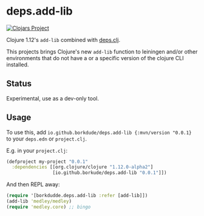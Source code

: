 # deps.add-lib

[![Clojars Project](https://img.shields.io/clojars/v/io.github.borkdude/deps.add-lib.svg)](https://clojars.org/io.github.borkdude/deps.add-lib)

Clojure 1.12's `add-lib` combined with [deps.clj](https://github.com/borkdude/deps.clj).

This projects brings Clojure's new `add-lib` function to leiningen and/or other
environments that do not have a or a specific version of the clojure CLI
installed.

## Status

Experimental, use as a dev-only tool.

## Usage

To use this, add `io.github.borkdude/deps.add-lib {:mvn/version "0.0.1}` to your
`deps.edn` or `project.clj`.

E.g. in your `project.clj`:

``` clojure
(defproject my-project "0.0.1"
  :dependencies [[org.clojure/clojure "1.12.0-alpha2"]
                 [io.github.borkude/deps.add-lib "0.0.1"]])
```

And then REPL away:

``` clojure
(require '[borkdudde.deps.add-lib :refer [add-lib]])
(add-lib 'medley/medley)
(require 'medley.core) ;; bingo
```
